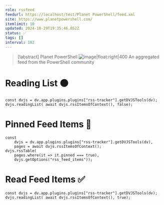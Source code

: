 ```yaml
---
role: rssfeed
feedurl: https://localhost/test/Planet PowerShell/feed.xml
site: https://www.planetpowershell.com/
itemlimit: 10
updated: 2024-10-29T19:35:46.052Z
status: ✅
tags: []
interval: 102
---
```

> [!abstract] Planet PowerShell
> ![image|float:right|400](https://www.planetpowershell.com/Content/Logo.png) An aggregated feed from the PowerShell community

# Reading List ⚫

~~~dataviewjs
const dvjs = dv.app.plugins.plugins["rss-tracker"].getDVJSTools(dv);
dvjs.readingList( await dvjs.rssItemsOfContext(), false);
~~~

# Pinned Feed Items 📍

~~~dataviewjs
const
	dvjs = dv.app.plugins.plugins["rss-tracker"].getDVJSTools(dv),
	pages = await dvjs.rssItemsOfContext();
dvjs.rssTable(
	pages.where(it => it.pinned === true),
	dvjs.getOptions("rss_feed_items"));
~~~

# Read Feed Items ✅

~~~dataviewjs
const dvjs = dv.app.plugins.plugins["rss-tracker"].getDVJSTools(dv);
dvjs.readingList( await dvjs.rssItemsOfContext(), true);
~~~